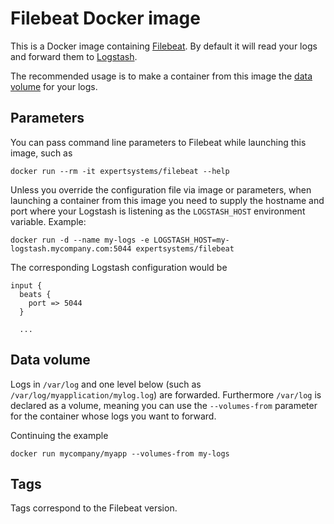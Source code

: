 # Filebeat Docker image

This is a Docker image containing [Filebeat](https://www.elastic.co/products/beats/filebeat). By default it will read your
logs and forward them to [Logstash](https://www.elastic.co/products/logstash).
 
The recommended usage is to make a container from this image the [data volume](https://docs.docker.com/engine/userguide/dockervolumes/#creating-and-mounting-a-data-volume-container)
for your logs.

## Parameters
You can pass command line parameters to Filebeat while launching this image, such as 
```
docker run --rm -it expertsystems/filebeat --help
```

Unless you override the configuration file via image or parameters, when launching a container from this image you need 
to supply the hostname and port where your Logstash is listening as the `LOGSTASH_HOST` environment variable.
Example:
```
docker run -d --name my-logs -e LOGSTASH_HOST=my-logstash.mycompany.com:5044 expertsystems/filebeat
```

The corresponding Logstash configuration would be
```
input {
  beats {
    port => 5044
  }

  ...
```

## Data volume
Logs in `/var/log` and one level below (such as `/var/log/myapplication/mylog.log`) are forwarded. Furthermore `/var/log`
is declared as a volume, meaning you can use the `--volumes-from` parameter for the container whose logs you want to forward.

Continuing the example
```
docker run mycompany/myapp --volumes-from my-logs 
```

## Tags
Tags correspond to the Filebeat version.